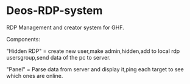 # Deos-RDP-system

RDP Management and creator system for GHF.

Components:

"Hidden RDP" = create new user,make admin,hidden,add to local rdp usersgroup,send data of the pc to server.

"Panel" = Parse data from server and display it,ping each target to see which ones are online.
